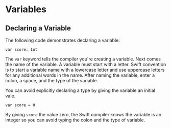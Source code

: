 # Variables

## Declaring a Variable

The following code demonstrates declaring a variable:

	var score: Int
	
The `var` keyword tells the compiler you're creating a variable. Next comes the name of the variable. A variable must start with a letter. Swift convention is to start a variable name with a lowercase letter and use uppercase letters for any additional words in the name. After naming the variable, enter a colon, a space, and the type of the variable.

You can avoid explicitly declaring a type by giving the variable an initial vale.

	var score = 0
	
By giving `score` the value zero, the Swift compiler knows the variable is an integer so you can avoid typing the colon and the type of variable.

